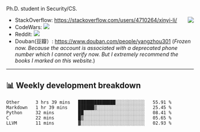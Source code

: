 Ph.D. student in Security/CS.

<img align="right" src="https://github-readme-stats.vercel.app/api?username=li-xin-yi&count_private=true&show_icons=true&hide_title=true&theme=tokyonight" />

- StackOverflow: https://stackoverflow.com/users/4710264/xinyi-li/
- CodeWars: [![](https://www.codewars.com/users/xy-li/badges/micro)](https://www.codewars.com/users/xy-li/)
- Reddit: [![](https://img.shields.io/reddit/user-karma/combined/xy-li?style=social)](https://www.reddit.com/user/xy-li/)
- Douban(豆瓣）: https://www.douban.com/people/yangzhou301  (*Frozen now. Because the account is associated with a deprecated phone number which I cannot verify now. But I extremely recommend the books I marked on this website.*)

---

## 📊 Weekly development breakdown

<!--START_SECTION:waka-->
```text
Other      3 hrs 39 mins   ██████████████░░░░░░░░░░░   55.91 % 
Markdown   1 hr 39 mins    ██████▒░░░░░░░░░░░░░░░░░░   25.45 % 
Python     32 mins         ██░░░░░░░░░░░░░░░░░░░░░░░   08.41 % 
C          22 mins         █▒░░░░░░░░░░░░░░░░░░░░░░░   05.65 % 
LLVM       11 mins         ▓░░░░░░░░░░░░░░░░░░░░░░░░   02.93 % 
```
<!--END_SECTION:waka-->
